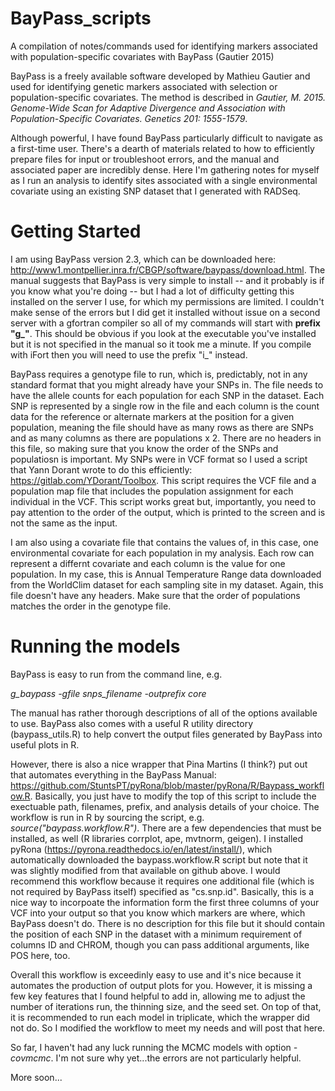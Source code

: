 # BayPass_scripts
A compilation of notes/commands used for identifying markers associated with population-specific covariates with BayPass (Gautier 2015) 

BayPass is a freely available software developed by Mathieu Gautier and used for identifying genetic markers associated with selection or population-specific covariates. The method is described in _Gautier, M. 2015. Genome-Wide Scan for Adaptive Divergence and Association with Population-Specific Covariates. Genetics 201: 1555-1579_. 

Although powerful, I have found BayPass particularly difficult to navigate as a first-time user. There's a dearth of materials related to how to efficiently prepare files for input or troubleshoot errors, and the manual and associated paper are incredibly dense. Here I'm gathering notes for myself as I run an analysis to identify sites associated with a single environmental covariate using an existing SNP dataset that I generated with RADSeq. 

# Getting Started 
I am using BayPass version 2.3, which can be downloaded here: http://www1.montpellier.inra.fr/CBGP/software/baypass/download.html. The manual suggests that BayPass is very simple to install -- and it probably is if you know what you're doing -- but I had a lot of difficulty getting this installed on the server I use, for which my permissions are limited. I couldn't make sense of the errors but I did get it installed without issue on a second server with a gfortran compiler so all of my commands will start with **prefix "g_"**. This should be obvious if you look at the executable you've installed but it is not specified in the manual so it took me a minute. If you compile with iFort then you will need to use the prefix "i_" instead.

BayPass requires a genotype file to run, which is, predictably, not in any standard format that you might already have your SNPs in. The file needs to have the allele counts for each population for each SNP in the dataset. Each SNP is represented by a single row in the file and each column is the count data for the reference or alternate markers at the position for a given population, meaning the file should have as many rows as there are SNPs and as many columns as there are populations x 2. There are no headers in this file, so making sure that you know the order of the SNPs and populatiosn is important. My SNPs were in VCF format so I used a script that Yann Dorant wrote to do this efficiently: https://gitlab.com/YDorant/Toolbox. This script requires the VCF file and a population map file that includes the population assignment for each individual in the VCF. This script works great but, importantly, you need to pay attention to the order of the output, which is printed to the screen and is not the same as the input. 

I am also using a covariate file that contains the values of, in this case, one environmental covariate for each population in my analysis. Each row can represent a differnt covariate and each column is the value for one population. In my case, this is Annual Temperature Range data downloaded from the WorldClim dataset for each sampling site in my dataset. Again, this file doesn't have any headers. Make sure that the order of populations matches the order in the genotype file. 

# Running the models 
BayPass is easy to run from the command line, e.g.

_g_baypass -gfile snps_filename -outprefix core_

The manual has rather thorough descriptions of all of the options available to use. BayPass also comes with a useful R utility directory (baypass_utils.R) to help convert the output files generated by BayPass into useful plots in R. 

However, there is also a nice wrapper that Pina Martins (I think?) put out that automates everything in the BayPass Manual: https://github.com/StuntsPT/pyRona/blob/master/pyRona/R/Baypass_workflow.R. Basically, you just have to modify the top of this script to include the exectuable path, filenames, prefix, and analysis details of your choice. The workflow is run in R by sourcing the script, e.g. _source("baypass.workflow.R")_. There are a few dependencies that must be installed, as well (R libraries corrplot, ape, mvtnorm, geigen). I installed pyRona (https://pyrona.readthedocs.io/en/latest/install/), which automatically downloaded the baypass.workflow.R script but note that it was slightly modified from that available on github above. I would recommend this workflow because it requires one additional file (which is not required by BayPass itself) specified as "cs.snp.id". Basically, this is a nice way to incorpoate the information form the first three columns of your VCF into your output so that you know which markers are where, which BayPass doesn't do. There is no description for this file but it should contain the position of each SNP in the dataset with a minimum requirement of columns ID and CHROM, though you can pass additional arguments, like POS here, too.

Overall this workflow is exceedinly easy to use and it's nice because it automates the production of output plots for you. However, it is missing a few key features that I found helpful to add in, allowing me to adjust the number of iterations run, the thinning size, and the seed set. On top of that, it is recommended to run each model in triplicate, which the wrapper did not do. So I modified the workflow to meet my needs and will post that here. 

So far, I haven't had any luck running the MCMC models with option _-covmcmc_. I'm not sure why yet...the errors are not particularly helpful.

More soon...
